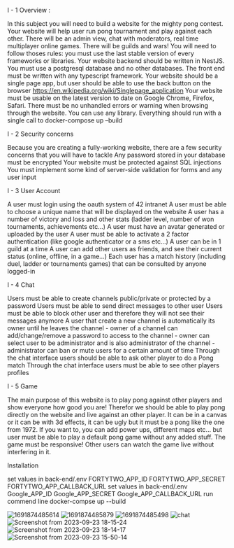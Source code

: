 I - 1 Overview : 

In this subject you will need to build a website for the mighty pong contest. Your website will help user run pong tournament and play against each other. There will be an admin view, chat with moderators, real time multiplayer online games. There will be guilds and wars! You will need to follow thoses rules:
you must use the last stable version of every frameworks or libraries.
Your website backend should be written in NestJS.
You must use a postgresql database and no other databases.
The front end must be written with any typescript framework.
Your website should be a single page app, but user should be able to use the back button on the browser https://en.wikipedia.org/wiki/Singlepage_application
Your website must be usable on the latest version to date on Google Chrome, Firefox, Safari.
There must be no unhandled errors or warning when browsing through the website.
You can use any library.
Everything should run with a single call to docker-compose up –build

I - 2 Security concerns

Because you are creating a fully-working website, there are a few security concerns that you will have to tackle
Any password stored in your database must be encrypted
Your website must be protected against SQL injections
You must implement some kind of server-side validation for forms and any user input

I - 3 User Account

A user must login using the oauth system of 42 intranet
A user must be able to choose a unique name that will be displayed on the website
A user has a number of victory and loss and other stats (ladder level, number of won tournaments, achievements etc...)
A user must have an avatar generated or uploaded by the user
A user must be able to activate a 2 factor authentication (like google authenticator or a sms etc...)
A user can be in 1 guild at a time
A user can add other users as friends, and see their current status (online, offline, in a game...)
Each user has a match history (including duel, ladder or tournaments games) that can be consulted by anyone logged-in

I - 4 Chat

Users must be able to create channels public/private or protected by a password
Users must be able to send direct messages to other user
Users must be able to block other user and therefore they will not see their messages anymore
A user that create a new channel is automatically its owner until he leaves the channel - owner of a channel can add/change/remove a password to access to the channel - owner can select user to be administrator and is also administrator of the channel - administrator can ban or mute users for a certain amount of time
Through the chat interface users should be able to ask other player to do a Pong match
Through the chat interface users must be able to see other players profiles

I - 5 Game

The main purpose of this website is to play pong against other players and show everyone how good you are! Therefor we should be able to play pong directly on the website and live against an other player. It can be in a canvas or it can be with 3d effects, it can be ugly but it must be a pong like the one from 1972. If you want to, you can add power ups, different maps etc... but user must be able to play a default pong game without any added stuff. The game must be responsive! Other users can watch the game live without interfering in it.

Installation

set values in back-end/.env FORTYTWO_APP_ID FORTYTWO_APP_SECRET FORTYTWO_APP_CALLBACK_URL
set values in back-end/.env Google_APP_ID Google_APP_SECRET Google_APP_CALLBACK_URL
run commend line docker-compse up --build

![1691874485614](https://github.com/hboukiili/trancendese/assets/93588318/fed2231e-4e90-4bda-a9aa-18346cf6dc30)
![1691874485879](https://github.com/hboukiili/trancendese/assets/93588318/82c7ba5a-e6f1-4fa0-96f8-0358b17de7de)
![1691874485498](https://github.com/hboukiili/trancendese/assets/93588318/9eae8c35-348c-4ac5-9d98-dec432360ff9)
![chat](https://github.com/hboukiili/trancendese/assets/93588318/2fa50c19-16f2-4c8b-b58d-e4c291204447)
![Screenshot from 2023-09-23 18-15-24](https://github.com/hboukiili/trancendese/assets/93588318/5b8d2f3a-93cd-46e5-a98c-44b4150d3840)
![Screenshot from 2023-09-23 18-14-17](https://github.com/hboukiili/trancendese/assets/93588318/6c58c242-9397-447f-8233-a4e218078fb9)
![Screenshot from 2023-09-23 15-50-14](https://github.com/hboukiili/trancendese/assets/93588318/cac02af1-8d89-4de3-bf50-02c7c993ea95)


